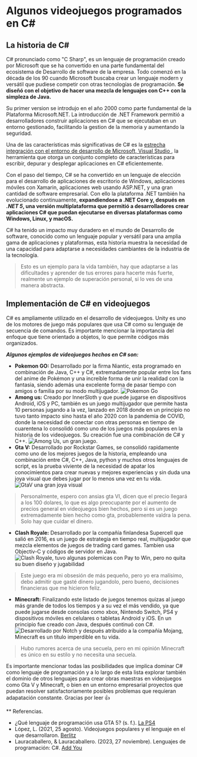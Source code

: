 # Algunos videojuegos programados en C#
## La historia de C#
C# pronunciado como "C Sharp", es un lenguaje de programación creado por Microsoft que se ha convertido en una parte fundamental del ecosistema de Desarrollo de software de la empresa. Todo comenzó en la década de los 90 cuando Microsoft buscaba crear un lenguaje modern y versátil que pudiese competir con otras tecnologías de programación. **Se diseñó con el objetivo de hacer una mezcla de lenguajes con C++ con la simpleza de Java.**  

Su primer version se introdujo en el año 2000 como parte fundamental de la Plataforma Microsoft.NET. La introducción de .NET Framework permitió a desarrolladores construir aplicaciones en C# que se ejecutaban en un entorno gestionado, facilitando la gestion de la memoria y aumentando la seguridad.  

Una de las características más significativas de C# es la <ins> estrecha integración con el entorno de desarrollo de Microsoft, Visual Studio </ins>, la herramienta que otorga un conjunto completo de características para escribir, depurar y desplegar aplicaciones en C# eficientemente.  
	
Con el paso del tiempo, C# se ha convertido en un lenguaje de elección para el desarrollo de aplicaciones de escritorio de Windows, aplicaciones móviles con Xamarin, aplicaciones web usando ASP.NET, y una gran cantidad de software empresarial. Con ello la plataforma .NET también ha evolucionado continuamente, **expandiendose a .NET Core y, después en _.NET 5_, una versión multiplataforma que permitió a desarrolladores crear aplicaciones C# que puedan ejecutarse en diversas plataformas como Windows, Linux, y macOS.**  

C# ha tenido un impacto muy duradero en el mundo de Desarrollo de software, conocido como un lenguaje popular y versátil para una amplia gama de aplicaciones y plataformas, esta historia muestra la necesidad de una capacidad para adaptarse a necesidades cambiantes de la industria de la tecnología.
> Esto es un ejemplo para la vida también, hay que adaptarse a las dificultades y aprender de tus errores para hacerte más fuerte, realmente un ejemplo de superación personal, si lo ves de una manera abstracta.

## Implementación de C# en videojuegos
C# es ampliamente utilizado en el desarrollo de videojuegos. Unity es uno de los motores de juego más populares que usa C# como su lenguaje de secuencia de comandos. Es importante mencionar la importancia del enfoque que tiene orientado a objetos, lo que permite códigos más organizados.  

**_Algunos ejemplos de videojuegos hechos en C# son:_**
* **Pokemon GO:** Desarrollado por la firma Niantic, esta programado en combinación de Java, C++ y C#, extremadamente popular entre los fans del anime de Pokémon y una increíble forma de unir la realidad con la fantasia, siendo además una excelente forma de pasar tiempo con amigos o familia por su modo multijugador.
![Pokemon Go](https://lh3.googleusercontent.com/B2-fa3Khso4zvV8YdoMIM1ZRIpaO7UoHvCeqko6STOoRdQt3zf4vlEPQk8HJA8FHlj4eOL8Fb9ItKJZfdLIKMWEszrWk-fg9zuT30RibQgg1=e365-w1920)
* **Among us:** Creado por InnerSloth y que puede jugarse en dispositivos Android, iOS y PC, también es un juego multijugador que permite hasta 10 personas jugando a la vez, lanzado en 2018 donde en un principio no tuvo tanto impacto sino hasta el año 2020 con la pandemia de COVID, donde la necesidad de conectar con otras personas en tiempo de cuarentena lo consolidó como uno de los juegos más populares en la historia de los videojuegos. Su creación fue una combinación de C# y C++.
![Among Us, un gran juego.](https://shared.fastly.steamstatic.com/store_item_assets/steam/apps/945360/capsule_616x353.jpg?t=1731953093)
* **Gta V:** Desarrollado por Rockstar Games, se consolidó rapidamente como uno de los mejores juegos de la historia, empleando una combinación entre C#, C++, Java, python y muchos otros lenguajes de script, es la prueba viviente de la necesidad de apatar los conocimientos para crear nuevas y mejores experiencias y sin duda una joya visual que debes jugar por lo menos una vez en tu vida.
![GtaV una gran joya visual](https://gaming-cdn.com/images/news/articles/8408/cover/1000x563/gta-v-ha-perdido-el-40-de-sus-jugadores-de-pc-tras-la-incorporacion-del-software-anticheats-cover66ec07995e010.jpg)
> Personalmente, espero con ansias gta VI, dicen que el precio llegará a los 100 dolares, lo que es algo preocupante por el aumento de precios general en videojuegos bien hechos, pero si es un juego extremadamente bien hecho como gta, probablemente valdra la pena. Solo hay que cuidar el dinero.
* **Clash Royale:** Desarrollado por la compañía finlandesa Supercell que salió en 2016, es un juego de estrategia en tiempo real, multijugador que mezcla elementos de juegos de trading card games. Tambien usa Objectiv-C y códigos de servidor en Java.
![Clash Royale, tuvo algunas polemicas con Pay to Win, pero no quita su buen diseño y jugabilidad](https://i.ytimg.com/vi/uWsQ5IWVilM/maxresdefault.jpg)
> Este juego era mi obsesión de más pequeño, pero yo era malísimo, debo admitir que gasté dinero jugandolo, pero bueno, decisiones financieras que me hicieron feliz.
* **Minecraft:** Finalizando este listado de juegos tenemos quizas al juego más grande de todos los tiempos y a su vez el más vendido, ya que puede jugarse desde consolas como xbox, Nintendo Switch, PS4 y dispositivos móviles en celulares o tabletas Android y iOS. En un principio fue creado con Java, después continuó con C#.
![Desarrollado por Notch y después atribuido a la compañía Mojang, Minecraft es un título imperdible en tu vida.](https://assets.nintendo.com/image/upload/ar_16:9,c_lpad,w_1240/b_white/f_auto/q_auto/ncom/software/switch/70010000000964/a28a81253e919298beab2295e39a56b7a5140ef15abdb56135655e5c221b2a3a)
> Hubo rumores acerca de una secuela, pero en mi opinión Minecraft es único en su estilo y no necesita una secuela.

Es importante mencionar todas las posibilidades que implica dominar C# como lenguaje de programación y a lo largo de esta lista explorar también el dominio de otros lenguajes para crear obras maestras en videojuegos como Gta V y Minecraft, o bien en un entorno empresarial proyectos que puedan resolver satisfactoriamente posibles problemas que requieran adapatación constante. Gracias por leer :+1:

** Referencias.
* ¿Qué lenguaje de programación usa GTA 5? (s. f.). [La PS4](https://www.laps4.com/preguntas-y-respuestas/que-lenguaje-de-programacion-usa-gta-5)
* López, L. (2021, 25 agosto). Videojuegos populares y el lenguaje en el que desarrollaron. [Berlitz](https://www.berlitz.com/es-mx/blog/videojuegos-populares-y-el-lenguaje-en-el-que-desarrollaron)
* Lauracaballero, & Lauracaballero. (2023, 27 noviembre). Lenguajes de programación: C#. [Add You](https://addyou.es/lenguajes-de-programacion-c/#:~:text=Su%20historia%20comienza%20a%20finales,simplicidad%20de%20lenguajes%20como%20Java.)


